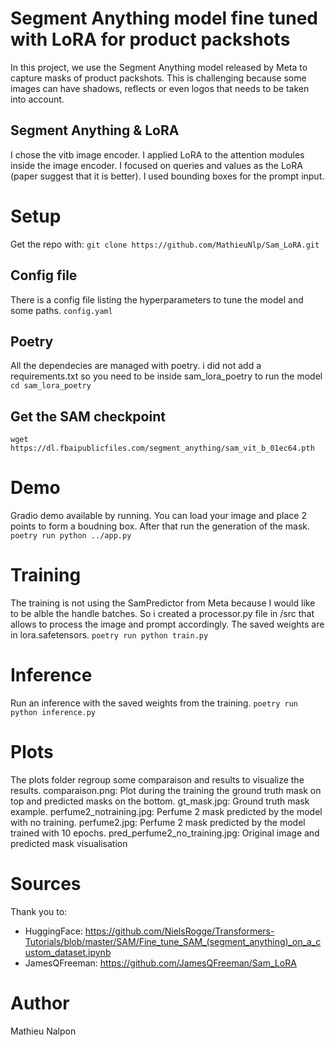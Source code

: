 # Segment Anything model fine tuned with LoRA for product packshots

In this project, we use the Segment Anything model released by Meta to capture masks of product packshots. This is challenging because some images can have shadows, reflects or even logos that needs to be taken into account.

## Segment Anything & LoRA

I chose the vitb image encoder. I applied LoRA to the attention modules inside the image encoder. I focused on queries and values as the LoRA (paper suggest that it is better).
I used bounding boxes for the prompt input.
# Setup
Get the repo with:
`
   git clone https://github.com/MathieuNlp/Sam_LoRA.git
`
## Config file
There is a config file listing the hyperparameters to tune the model and some paths.
`
   config.yaml
`
## Poetry
All the dependecies are managed with poetry. i did not add a requirements.txt so you need to be inside sam_lora_poetry to run the model
`
   cd sam_lora_poetry
`

## Get the SAM checkpoint
`
   wget https://dl.fbaipublicfiles.com/segment_anything/sam_vit_b_01ec64.pth
`
# Demo
Gradio demo available by running. You can load your image and place 2 points to form a boudning box. After that run the generation of the mask.
`
   poetry run python ../app.py
`

# Training
The training is not using the SamPredictor from Meta because I would like to be alble the handle batches. So i created a processor.py file in /src that allows to process the image and prompt accordingly. The saved weights are in lora.safetensors.
`
   poetry run python train.py
`

# Inference
Run an inference with the saved weights from the training.
`
   poetry run python inference.py
`
# Plots
The plots folder regroup some comparaison and results to visualize the results.
comparaison.png: Plot during the training the ground truth mask on top and predicted masks on the bottom.
gt_mask.jpg: Ground truth mask example.
perfume2_notraining.jpg: Perfume 2 mask predicted by the model with no training.
perfume2.jpg: Perfume 2 mask predicted by the model trained with 10 epochs.
pred_perfume2_no_training.jpg: Original image and predicted mask visualisation


# Sources
Thank you to:
- HuggingFace: https://github.com/NielsRogge/Transformers-Tutorials/blob/master/SAM/Fine_tune_SAM_(segment_anything)_on_a_custom_dataset.ipynb
- JamesQFreeman: https://github.com/JamesQFreeman/Sam_LoRA

# Author
Mathieu Nalpon

